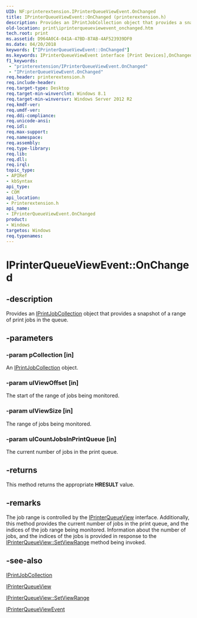 ```yaml
---
UID: NF:printerextension.IPrinterQueueViewEvent.OnChanged
title: IPrinterQueueViewEvent::OnChanged (printerextension.h)
description: Provides an IPrintJobCollection object that provides a snapshot of a range of print jobs in the queue.
old-location: print\iprinterqueueviewevent_onchanged.htm
tech.root: print
ms.assetid: D964A0C4-041A-47BD-87AB-4AF523939DF0
ms.date: 04/20/2018
keywords: ["IPrinterQueueViewEvent::OnChanged"]
ms.keywords: IPrinterQueueViewEvent interface [Print Devices],OnChanged method, IPrinterQueueViewEvent.OnChanged, IPrinterQueueViewEvent::OnChanged, OnChanged, OnChanged method [Print Devices], OnChanged method [Print Devices],IPrinterQueueViewEvent interface, print.iprinterqueueviewevent_onchanged, printerextension/IPrinterQueueViewEvent::OnChanged
f1_keywords:
 - "printerextension/IPrinterQueueViewEvent.OnChanged"
 - "IPrinterQueueViewEvent.OnChanged"
req.header: printerextension.h
req.include-header: 
req.target-type: Desktop
req.target-min-winverclnt: Windows 8.1
req.target-min-winversvr: Windows Server 2012 R2
req.kmdf-ver: 
req.umdf-ver: 
req.ddi-compliance: 
req.unicode-ansi: 
req.idl: 
req.max-support: 
req.namespace: 
req.assembly: 
req.type-library: 
req.lib: 
req.dll: 
req.irql: 
topic_type:
- APIRef
- kbSyntax
api_type:
- COM
api_location:
- Printerextension.h
api_name:
- IPrinterQueueViewEvent.OnChanged
product:
- Windows
targetos: Windows
req.typenames: 
---
```


# IPrinterQueueViewEvent::OnChanged


## -description


Provides an <a href="https://docs.microsoft.com/windows-hardware/drivers/ddi/printerextension/nn-printerextension-iprintjobcollection">IPrintJobCollection</a> object that provides a snapshot of a range of print jobs in the queue.


## -parameters




### -param pCollection [in]

An <a href="https://docs.microsoft.com/windows-hardware/drivers/ddi/printerextension/nn-printerextension-iprintjobcollection">IPrintJobCollection</a> object.


### -param ulViewOffset [in]

The start of the range of jobs being monitored.


### -param ulViewSize [in]

The range of jobs being monitored.


### -param ulCountJobsInPrintQueue [in]

The current number of jobs in the print queue.


## -returns



This method returns the appropriate <b>HRESULT</b> value.




## -remarks



The job range is controlled by the <a href="https://docs.microsoft.com/windows-hardware/drivers/ddi/printerextension/nn-printerextension-iprinterqueueview">IPrinterQueueView</a> interface. Additionally, this method provides the current number of jobs in the print queue, and the indices of the job range being monitored. Information about the number of jobs, and the indices of the jobs is provided in response to the <a href="https://docs.microsoft.com/windows-hardware/drivers/ddi/printerextension/nf-printerextension-iprinterqueueview-setviewrange">IPrinterQueueView::SetViewRange</a> method being invoked.




## -see-also




<a href="https://docs.microsoft.com/windows-hardware/drivers/ddi/printerextension/nn-printerextension-iprintjobcollection">IPrintJobCollection</a>



<a href="https://docs.microsoft.com/windows-hardware/drivers/ddi/printerextension/nn-printerextension-iprinterqueueview">IPrinterQueueView</a>



<a href="https://docs.microsoft.com/windows-hardware/drivers/ddi/printerextension/nf-printerextension-iprinterqueueview-setviewrange">IPrinterQueueView::SetViewRange</a>



<a href="https://docs.microsoft.com/windows-hardware/drivers/ddi/printerextension/nn-printerextension-iprinterqueueviewevent">IPrinterQueueViewEvent</a>
 

 

